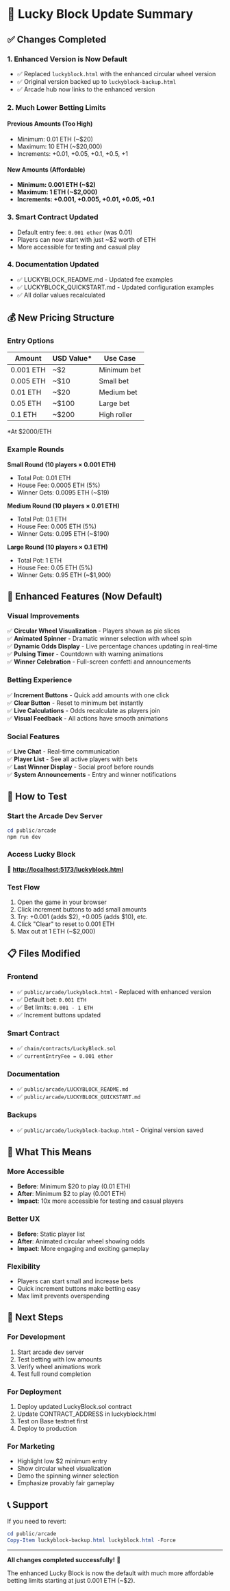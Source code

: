# 🎰 Lucky Block Update Summary

## ✅ Changes Completed

### 1. **Enhanced Version is Now Default**
- ✅ Replaced `luckyblock.html` with the enhanced circular wheel version
- ✅ Original version backed up to `luckyblock-backup.html`
- ✅ Arcade hub now links to the enhanced version

### 2. **Much Lower Betting Limits**

#### Previous Amounts (Too High)
- Minimum: 0.01 ETH (~$20)
- Maximum: 10 ETH (~$20,000)
- Increments: +0.01, +0.05, +0.1, +0.5, +1

#### New Amounts (Affordable)
- **Minimum: 0.001 ETH (~$2)**
- **Maximum: 1 ETH (~$2,000)**
- **Increments: +0.001, +0.005, +0.01, +0.05, +0.1**

### 3. **Smart Contract Updated**
- Default entry fee: `0.001 ether` (was 0.01)
- Players can now start with just ~$2 worth of ETH
- More accessible for testing and casual play

### 4. **Documentation Updated**
- ✅ LUCKYBLOCK_README.md - Updated fee examples
- ✅ LUCKYBLOCK_QUICKSTART.md - Updated configuration examples
- ✅ All dollar values recalculated

## 💰 New Pricing Structure

### Entry Options
| Amount | USD Value* | Use Case |
|--------|-----------|----------|
| 0.001 ETH | ~$2 | Minimum bet |
| 0.005 ETH | ~$10 | Small bet |
| 0.01 ETH | ~$20 | Medium bet |
| 0.05 ETH | ~$100 | Large bet |
| 0.1 ETH | ~$200 | High roller |

*At $2000/ETH

### Example Rounds

**Small Round (10 players × 0.001 ETH)**
- Total Pot: 0.01 ETH
- House Fee: 0.0005 ETH (5%)
- Winner Gets: 0.0095 ETH (~$19)

**Medium Round (10 players × 0.01 ETH)**
- Total Pot: 0.1 ETH
- House Fee: 0.005 ETH (5%)
- Winner Gets: 0.095 ETH (~$190)

**Large Round (10 players × 0.1 ETH)**
- Total Pot: 1 ETH
- House Fee: 0.05 ETH (5%)
- Winner Gets: 0.95 ETH (~$1,900)

## 🎨 Enhanced Features (Now Default)

### Visual Improvements
✅ **Circular Wheel Visualization** - Players shown as pie slices  
✅ **Animated Spinner** - Dramatic winner selection with wheel spin  
✅ **Dynamic Odds Display** - Live percentage chances updating in real-time  
✅ **Pulsing Timer** - Countdown with warning animations  
✅ **Winner Celebration** - Full-screen confetti and announcements  

### Betting Experience
✅ **Increment Buttons** - Quick add amounts with one click  
✅ **Clear Button** - Reset to minimum bet instantly  
✅ **Live Calculations** - Odds recalculate as players join  
✅ **Visual Feedback** - All actions have smooth animations  

### Social Features
✅ **Live Chat** - Real-time communication  
✅ **Player List** - See all active players with bets  
✅ **Last Winner Display** - Social proof before rounds  
✅ **System Announcements** - Entry and winner notifications  

## 🚀 How to Test

### Start the Arcade Dev Server
```powershell
cd public/arcade
npm run dev
```

### Access Lucky Block
🎰 **[http://localhost:5173/luckyblock.html](http://localhost:5173/luckyblock.html)**

### Test Flow
1. Open the game in your browser
2. Click increment buttons to add small amounts
3. Try: +0.001 (adds $2), +0.005 (adds $10), etc.
4. Click "Clear" to reset to 0.001 ETH
5. Max out at 1 ETH (~$2,000)

## 📋 Files Modified

### Frontend
- ✅ `public/arcade/luckyblock.html` - Replaced with enhanced version
- ✅ Default bet: `0.001 ETH`
- ✅ Bet limits: `0.001 - 1 ETH`
- ✅ Increment buttons updated

### Smart Contract
- ✅ `chain/contracts/LuckyBlock.sol`
- ✅ `currentEntryFee = 0.001 ether`

### Documentation
- ✅ `public/arcade/LUCKYBLOCK_README.md`
- ✅ `public/arcade/LUCKYBLOCK_QUICKSTART.md`

### Backups
- ✅ `public/arcade/luckyblock-backup.html` - Original version saved

## 🎯 What This Means

### More Accessible
- **Before**: Minimum $20 to play (0.01 ETH)
- **After**: Minimum $2 to play (0.001 ETH)
- **Impact**: 10x more accessible for testing and casual players

### Better UX
- **Before**: Static player list
- **After**: Animated circular wheel showing odds
- **Impact**: More engaging and exciting gameplay

### Flexibility
- Players can start small and increase bets
- Quick increment buttons make betting easy
- Max limit prevents overspending

## 🔄 Next Steps

### For Development
1. Start arcade dev server
2. Test betting with low amounts
3. Verify wheel animations work
4. Test full round completion

### For Deployment
1. Deploy updated LuckyBlock.sol contract
2. Update CONTRACT_ADDRESS in luckyblock.html
3. Test on Base testnet first
4. Deploy to production

### For Marketing
- Highlight low $2 minimum entry
- Show circular wheel visualization
- Demo the spinning winner selection
- Emphasize provably fair gameplay

## 📞 Support

If you need to revert:
```powershell
cd public/arcade
Copy-Item luckyblock-backup.html luckyblock.html -Force
```

---

**All changes completed successfully!** 🎉

The enhanced Lucky Block is now the default with much more affordable betting limits starting at just 0.001 ETH (~$2).

